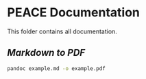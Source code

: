 # PEACE Documentation

This folder contains all documentation.

## *Markdown to PDF*
```bash
pandoc example.md -o example.pdf
````